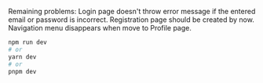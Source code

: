 Remaining problems:
Login page doesn't throw error message if the entered email or password is incorrect.
Registration page should be created by now.
Navigation menu disappears when move to Profile page.

```bash
npm run dev
# or
yarn dev
# or
pnpm dev
```